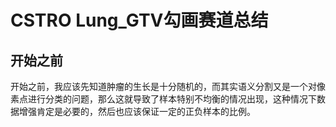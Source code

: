 # CSTRO Lung_GTV勾画赛道总结

## 开始之前

开始之前，我应该先知道肿瘤的生长是十分随机的，而其实语义分割又是一个对像素点进行分类的问题，那么这就导致了样本特别不均衡的情况出现，这种情况下数据增强肯定是必要的，然后也应该保证一定的正负样本的比例。